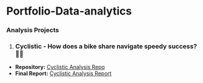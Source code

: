 # Portfolio-Data-analytics

### Analysis Projects

1. ### Cyclistic - How does a bike share navigate speedy success? 🚴‍♂️

- **Repository:** [Cyclistic Analysis Repo](https://github.com/fcmribeiro22/Cyclistic-How-does-a-bike-share-navigate-speedy-success)
- **Final Report:** [Cyclistic Analysis Report](https://fcmribeiro22.github.io/Cyclistic-How-does-a-bike-share-navigate-speedy-success/)
